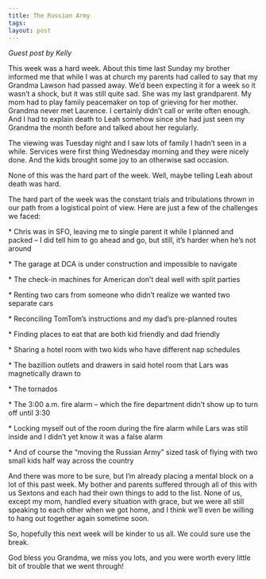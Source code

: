 ```yaml
---
title: The Russian Army
tags: 
layout: post
---
```


_Guest post by Kelly_

This week was a hard week. About this time last Sunday my brother informed me that while I was at church my parents had called to say that my Grandma Lawson had passed away.  We’d been expecting it for a week so it wasn’t a shock, but it was still quite sad.  She was my last grandparent.  My mom had to play family peacemaker on top of grieving for her mother.  Grandma never met Laurence.  I certainly didn’t call or write often enough.  And I had to explain death to Leah somehow since she had just seen my Grandma the month before and talked about her regularly.

The viewing was Tuesday night and I saw lots of family I hadn’t seen in a while.  Services were first thing Wednesday morning and they were nicely done.  And the kids brought some joy to an otherwise sad occasion.

None of this was the hard part of the week.  Well, maybe telling Leah about death was hard.

The hard part of the week was the constant trials and tribulations thrown in our path from a logistical point of view.  Here are just a few of the challenges we faced:



 \* Chris was in SFO, leaving me to single parent it while I planned and packed – I did tell him to go ahead and go, but still, it’s harder when he’s not around

 \* The garage at DCA is under construction and impossible to navigate

 \* The check-in machines for American don’t deal well with split parties

 \* Renting two cars from someone who didn’t realize we wanted two separate cars

 \* Reconciling TomTom’s instructions and my dad’s pre-planned routes

 \* Finding places to eat that are both kid friendly and dad friendly

 \* Sharing a hotel room with two kids who have different nap schedules

 \* The bazillion outlets and drawers in said hotel room that Lars was magnetically drawn to

 \* The tornados

 \* The 3:00 a.m. fire alarm – which the fire department didn’t show up to turn off until 3:30

 \* Locking myself out of the room during the fire alarm while Lars was still inside and I didn’t yet know it was a false alarm

 \* And of course the “moving the Russian Army” sized task of flying with two small kids half way across the country


And there was more to be sure, but I’m already placing a mental block on a lot of this past week.  My bother and parents suffered through all of this with us Sextons and each had their own things to add to the list.  None of us, except my mom, handled every situation with grace, but we were all still speaking to each other when we got home, and I think we’ll even be willing to hang out together again sometime soon.

So, hopefully this next week will be kinder to us all.  We could sure use the break.

God bless you Grandma, we miss you lots, and you were worth every little bit of trouble that we went through!
